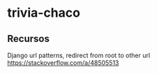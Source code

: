 # trivia-chaco

## Recursos

Django url patterns, redirect from root to other url
https://stackoverflow.com/a/48505513
